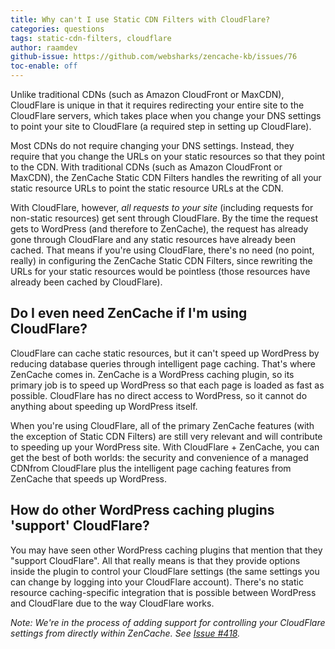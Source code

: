 ```yaml
---
title: Why can't I use Static CDN Filters with CloudFlare?
categories: questions
tags: static-cdn-filters, cloudflare
author: raamdev
github-issue: https://github.com/websharks/zencache-kb/issues/76
toc-enable: off
---
```


Unlike traditional CDNs (such as Amazon CloudFront or MaxCDN), CloudFlare is unique in that it requires redirecting your entire site to the CloudFlare servers, which takes place when you change your DNS settings to point your site to CloudFlare (a required step in setting up CloudFlare).

Most CDNs do not require changing your DNS settings. Instead, they require that you change the URLs on your static resources so that they point to the CDN. With traditional CDNs (such as Amazon CloudFront or MaxCDN), the ZenCache Static CDN Filters handles the rewriting of all your static resource URLs to point the static resource URLs at the CDN.

With CloudFlare, however, _all requests to your site_ (including requests for non-static resources) get sent through CloudFlare. By the time the request gets to WordPress (and therefore to ZenCache), the request has already gone through CloudFlare and any static resources have already been cached. That means if you're using CloudFlare, there's no need (no point, really) in configuring the ZenCache Static CDN Filters, since rewriting the URLs for your static resources would be pointless (those resources have already been cached by CloudFlare).

## Do I even need ZenCache if I'm using CloudFlare?

CloudFlare can cache static resources, but it can't speed up WordPress by reducing database queries through intelligent page caching. That's where ZenCache comes in. ZenCache is a WordPress caching plugin, so its primary job is to speed up WordPress so that each page is loaded as fast as possible. CloudFlare has no direct access to WordPress, so it cannot do anything about speeding up WordPress itself.

When you're using CloudFlare, all of the primary ZenCache features (with the exception of Static CDN Filters) are still very relevant and will contribute to speeding up your WordPress site. With CloudFlare + ZenCache, you can get the best of both worlds: the security and convenience of a managed CDNfrom CloudFlare plus the intelligent page caching features from ZenCache that speeds up WordPress.

## How do other WordPress caching plugins 'support' CloudFlare?

You may have seen other WordPress caching plugins that mention that they "support CloudFlare". All that really means is that they provide options inside the plugin to control your CloudFlare settings (the same settings you can change by logging into your CloudFlare account). There's no static resource caching-specific integration that is possible between WordPress and CloudFlare due to the way CloudFlare works.

_Note: We're in the process of adding support for controlling your CloudFlare settings from directly within ZenCache. See [Issue #418](https://github.com/websharks/zencache/issues/418)._
